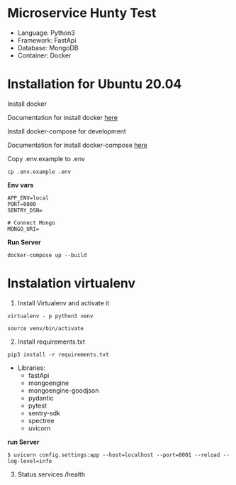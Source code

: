 # Microservice Hunty Test

-   Language: Python3
-   Framework: FastApi
-   Database: MongoDB
-   Container: Docker


# Installation for Ubuntu 20.04

Install docker

Documentation for install docker [here](https://www.digitalocean.com/community/tutorials/how-to-install-and-use-docker-on-ubuntu-20-04)

Install docker-compose for development

Documentation for install docker-compose [here](https://www.digitalocean.com/community/tutorials/how-to-install-and-use-docker-compose-on-ubuntu-20-04)

Copy .env.example to .env
```
cp .env.example .env
```

**Env vars**

```
APP_ENV=local
PORT=8000
SENTRY_DSN=

# Connect Mongo
MONGO_URI=
```

**Run Server**
```
docker-compose up --build
```

# Instalation virtualenv

1.  Install Virtualenv and activate it

```
virtualenv - p python3 venv
```

```
source venv/bin/activate
```

2.  Install requirements.txt

```
pip3 install -r requirements.txt
```
-   Libraries:
    - fastApi
    - mongoengine
    - mongoengine-goodjson
    - pydantic
    - pytest
    - sentry-sdk
    - spectree
    - uvicorn

**run Server**
```
$ uvicorn config.settings:app --host=localhost --port=8001 --reload --log-level=info
```


3. Status services
    /health
